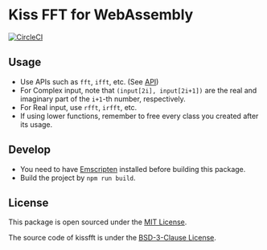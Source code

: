 # Kiss FFT for WebAssembly

[![CircleCI](https://circleci.com/gh/ryukina/kissfft-wasm.svg?style=svg)](https://circleci.com/gh/ryukina/kissfft-wasm)

## Usage

- Use APIs such as `fft`, `ifft`, etc. (See [API](./src/api.ts))
- For Complex input, note that `(input[2i], input[2i+1])` are the real and imaginary part of the `i+1`-th number, respectively.
- For Real input, use `rfft`, `irfft`, etc.
- If using lower functions, remember to free every class you created after its usage.

## Develop

- You need to have [Emscripten](https://github.com/emscripten-core/emscripten) installed before building this package.
- Build the project by `npm run build`.

## License

This package is open sourced under the [MIT License](./LICENSE).

The source code of kissfft is under the [BSD-3-Clause License](./deps/kissfft/COPYING).
